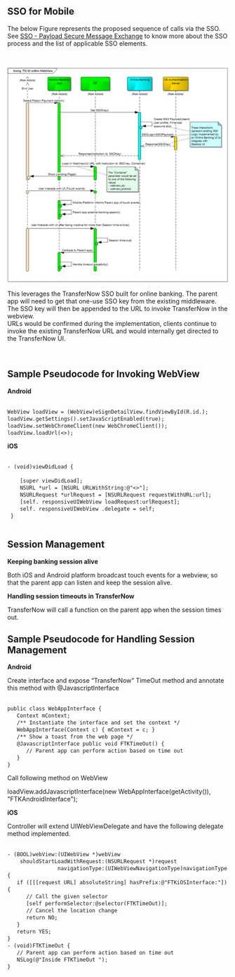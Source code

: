 
## SSO for Mobile

The below Figure represents the proposed sequence of calls via the SSO. See [SSO - Payload Secure Message Exchange](?path=docs/getting-started/TN-Integration-Guide/SSO-Guidelines/payload-secure-msg.md) to know more about the SSO process and the list of applicable SSO elements. 

&nbsp;

<center>

![image](../../../assets/images/mob.png)

</center>

This leverages the TransferNow SSO built for online banking. The parent app will need to get that one-use SSO key from the existing middleware. The SSO key will then be appended to the URL to invoke TransferNow in the webview.  
URLs would be confirmed during the implementation, clients continue to invoke the existing TransferNow URL and would internally get directed to the TransferNow UI. 



&nbsp;

## Sample Pseudocode for Invoking WebView

**Android**

```

WebView loadView = (WebView)eSignDetailView.findViewById(R.id.);
loadView.getSettings().setJavaScriptEnabled(true);
loadView.setWebChromeClient(new WebChromeClient());
loadView.loadUrl(<>);

```

**iOS**

```

- (void)viewDidLoad {
    
    [super viewDidLoad];
    NSURL *url = [NSURL URLWithString:@"<>"]; 
    NSURLRequest *urlRequest = [NSURLRequest requestWithURL:url]; 
    [self. responsiveUIWebView loadRequest:urlRequest]; 
    self. responsiveUIWebView .delegate = self;
 }


```

## Session Management

**Keeping banking session alive**

Both iOS and Android platform broadcast touch events for a webview, so that the parent app can listen and keep the session alive.

**Handling session timeouts in TransferNow**

TransferNow will call a function on the parent app when the session times out.  

## Sample Pseudocode for Handling Session Management 

**Android**

Create interface and expose “TransferNow” TimeOut method and annotate this method with @JavascriptInterface 

```

public class WebAppInterface {
   Context mContext;
   /** Instantiate the interface and set the context */
   WebAppInterface(Context c) { mContext = c; }
   /** Show a toast from the web page */
   @JavascriptInterface public void FTKTimeOut() {
      // Parent app can perform action based on time out
   }
}

```
Call following method on WebView 

loadView.addJavascriptInterface(new WebAppInterface(getActivity()), "FTKAndroidInterface"); 

**iOS**

Controller will extend UIWebViewDelegate and have the following delegate method implemented. 

```

- (BOOL)webView:(UIWebView *)webView
    shouldStartLoadWithRequest:(NSURLRequest *)request
                navigationType:(UIWebViewNavigationType)navigationType {
   if ([[[request URL] absoluteString] hasPrefix:@"FTKiOSInterface:"]) {
      // Call the given selector
      [self performSelector:@selector(FTKTimeOut)];
      // Cancel the location change
      return NO;
   }
   return YES;
}
- (void)FTKTimeOut {
   // Parent app can perform action based on time out
   NSLog(@"Inside FTKTimeOut ");
}


```